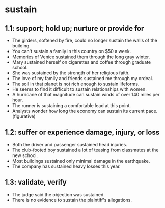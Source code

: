 # sustain
## 1.1: support; hold up; nurture or provide for

  *  The girders, softened by fire, could no longer sustain the walls of the building.
  *  You can't sustain a family in this country on $50 a week.
  *  Memories of Venice sustained them through the long gray winter.
  *  Mary sustained herself on cigarettes and coffee through graduate school.
  *  She was sustained by the strength of her religious faith.
  *  The love of my family and friends sustained me through my ordeal.
  *  The soil in that planet is not rich enough to sustain lifeforms.
  *  He seems to find it difficult to sustain relationships with women.
  *  A hurricane of that magnitude can sustain winds of over 140 miles per hour.
  *  The runner is sustaining a comfortable lead at this point.
  *  Analysts wonder how long the economy can sustain its current pace. (figurative)

## 1.2: suffer or experience damage, injury, or loss

  *  Both the driver and passenger sustained head injuries.
  *  The club-footed boy sustained a lot of teasing from classmates at the new school.
  *  Most buildings sustained only minimal damage in the earthquake.
  *  The company has sustained heavy losses this year.

## 1.3: validate, verify

  *  The judge said the objection was sustained.
  *  There is no evidence to sustain the plaintiff's allegations.
